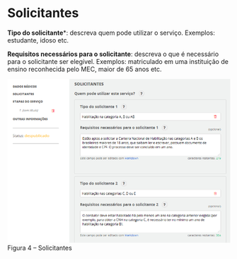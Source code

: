 # Solicitantes

**Tipo do solicitante***: descreva quem pode utilizar o serviço. Exemplos: estudante, idoso etc.

**Requisitos necessários para o solicitante**: descreva o que é necessário para o solicitante ser elegível. Exemplos: matriculado em uma instituição de ensino reconhecida pelo MEC, maior de 65 anos etc.  

![](imagens/Solicitantes.png)
Figura 4 – Solicitantes